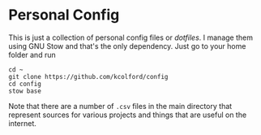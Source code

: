 Personal Config
===============

This is just a collection of personal config files or _dotfiles_. I
manage them using GNU Stow and that's the only dependency. Just go to
your home folder and run

	cd ~
	git clone https://github.com/kcolford/config
	cd config
	stow base

Note that there are a number of `.csv` files in the main directory
that represent sources for various projects and things that are useful
on the internet.

